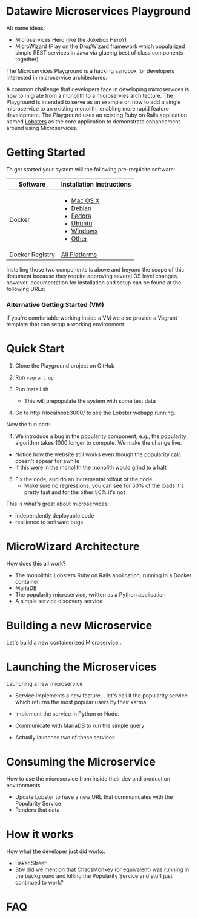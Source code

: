 # Datawire Microservices Playground #

Alt name ideas:
* Microservices Hero (like the Jukebox Hero?)
* MicroWizard (Play on the DropWizard framework which popularized simple REST services in Java via glueing best of class components together)

The Microservices Playground is a hacking sandbox for developers interested in microservice architectures.

A common challenge that developers face in developing microservices is how to migrate from a monolith to a microservies architecture. The Playground is intended to serve as an example on how to add a single microservice to an existing monolith, enabling more rapid feature development. The Playground uses an existing Ruby on Rails application named [Lobsters](https://github.com/jcs/lobsters) as the core
 application to demonstrate enhancement around using Microservices.
 
# Getting Started #

To get started your system will the following pre-requisite software:

| Software | Installation Instructions |
| -------- | -----|
| Docker | <ul><li>[Mac OS X](https://docs.docker.com/installation/mac/)</li><li>[Debian](https://docs.docker.com/installation/debian/)</li><li>[Fedora](https://docs.docker.com/installation/fedora/)</li><li>[Ubuntu](https://docs.docker.com/installation/ubuntulinux/)<li>[Windows](https://docs.docker.com/installation/windows/)</li><li>[Other](https://docs.docker.com/installation/)</li>
| Docker Registry | [All Platforms](https://docs.docker.com/registry/)

Installing those two components is above and beyond the scope of this document because they require approving several
OS level changes, however, documentation for installation and setup can be found at the following URLs: 

### Alternative Getting Started (VM) ###

If you're comfortable working inside a VM we also provide a Vagrant template that can setup a working environment.

# Quick Start #

1. Clone the Playground project on GitHub
2. Run `vagrant up`

2. Run install.sh
   - This will prepopulate the system with some test data
3. Go to http://localhost:3000/ to see the Lobster webapp running.

Now the fun part:

4. We introduce a bug in the popularity component, e.g., the
popularity algorithm takes 1000 longer to compute. We make the change
live.
  - Notice how the website still works even though the popularity calc doesn't appear for awhile
  - If this were in the monolith the monolith would grind to a halt

5. Fix the code, and do an incremental rollout of the code.
   - Make sure no regressions, you can see for 50% of the loads it's pretty fast and for the other 50% it's not


This is what's great about microservices:

 - independently deployable code
 - resilience to software bugs


# MicroWizard Architecture #

How does this all work?

* The monolithic Lobsters Ruby on Rails application, running in a Docker container
* MariaDB
* The popularity microservice, written as a Python application
* A simple service discovery service





# Building a new Microservice #

Let's build a new containerized Microservice...

# Launching the Microservices #

Launching a new microservice

* Service implements a new feature... let's call it the popularity service which returns the most popular users by their
karma

* Implement the service in Python or Node.
* Communicate with MariaDB to run the simple query
* Actually launches two of these services 

# Consuming the Microservice #

How to use the microservice from inside their dev and production environments

* Update Lobster to have a new URL that communicates with the Popularity Service
* Renders that data

# How it works #

How what the developer just did works.

* Baker Street!
* Btw did we mention that ChaosMonkey (or equivalent) was running in the background and killing the Popularity Service
and stuff just continued to work?

# FAQ #

